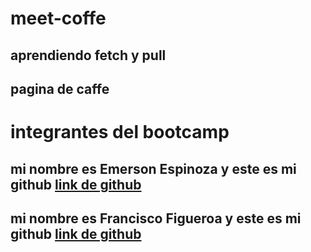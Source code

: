 # meet-coffe
## aprendiendo fetch y pull
## pagina de caffe

# integrantes del bootcamp
<h2> mi nombre es Emerson Espinoza y este es mi github <a href="https://github.com/emersonxinay" > link de github </a>

<h2> mi nombre es Francisco Figueroa y este es mi github <a href="https://github.com/Frankcisco99" > link de github </a>
